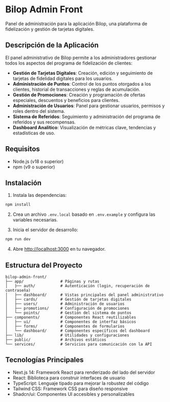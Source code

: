 # Bilop Admin Front

Panel de administración para la aplicación Bilop, una plataforma de fidelización y gestión de tarjetas digitales.

## Descripción de la Aplicación

El panel administrativo de Bilop permite a los administradores gestionar todos los aspectos del programa de fidelización de clientes:

- **Gestión de Tarjetas Digitales**: Creación, edición y seguimiento de tarjetas de fidelidad digitales para los usuarios.
- **Administración de Puntos**: Control de los puntos otorgados a los clientes, historial de transacciones y reglas de acumulación.
- **Gestión de Promociones**: Creación y programación de ofertas especiales, descuentos y beneficios para clientes.
- **Administración de Usuarios**: Panel para gestionar usuarios, permisos y roles dentro del sistema.
- **Sistema de Referidos**: Seguimiento y administración del programa de referidos y sus recompensas.
- **Dashboard Analítico**: Visualización de métricas clave, tendencias y estadísticas de uso.

## Requisitos

- Node.js (v18 o superior)
- npm (v9 o superior)

## Instalación

1. Instala las dependencias:

```bash
npm install
```

2. Crea un archivo `.env.local` basado en `.env.example` y configura las variables necesarias.

3. Inicia el servidor de desarrollo:

```bash
npm run dev
```

4. Abre [http://localhost:3000](http://localhost:3000) en tu navegador.

## Estructura del Proyecto

```
bilop-admin-front/
├── app/                # Páginas y rutas
│   ├── auth/           # Autenticación (login, recuperación de contraseña)
│   ├── dashboard/      # Vistas principales del panel administrativo
│   ├── cards/          # Gestión de tarjetas digitales
│   ├── users/          # Administración de usuarios
│   ├── promotions/     # Configuración de promociones
│   └── points/         # Gestión del sistema de puntos
├── components/         # Componentes React reutilizables
│   ├── ui/             # Componentes de interfaz básicos
│   ├── forms/          # Componentes de formularios
│   └── dashboard/      # Componentes específicos del dashboard
├── lib/                # Utilidades y configuraciones
├── public/             # Archivos estáticos
└── services/           # Servicios para comunicación con la API
```

## Tecnologías Principales

- Next.js 14: Framework React para renderizado del lado del servidor
- React: Biblioteca para construir interfaces de usuario
- TypeScript: Lenguaje tipado para mejorar la robustez del código
- Tailwind CSS: Framework CSS para diseño responsive
- Shadcn/ui: Componentes UI accesibles y personalizables
